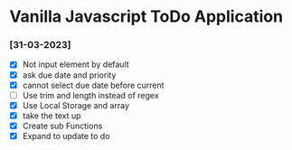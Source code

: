 # Vanilla Javascript ToDo Application

### [31-03-2023]

- [x] Not input element by default
- [x] ask due date and priority
- [x] cannot select due date before current
- [ ] Use trim and length instead of regex
- [x] Use Local Storage and array
- [x] take the text up
- [x] Create sub Functions
- [x] Expand to update to do
